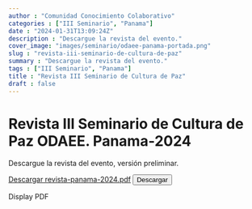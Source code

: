 ```yaml
---
author : "Comunidad Conocimiento Colaborativo"
categories : ["III Seminario", "Panama"]
date : "2024-01-31T13:09:24Z"
description : "Descargue la revista del evento."
cover_image: "images/seminario/odaee-panama-portada.png"
slug : "revista-iii-seminario-de-cultura-de-paz"
summary : "Descargue la revista del evento."
tags : ["III Seminario", "Panama"]
title : "Revista III Seminario de Cultura de Paz"
draft : false
---
```


# Revista III Seminario de Cultura de Paz ODAEE. Panama-2024


Descargue la revista del evento, versión preliminar. 

[Descargar revista-panama-2024.pdf](/pdf/revista-panama-2024.pdf)
<a href="/pdf/revista-panama-2024.pdf" download>
  <button>Descargar</button>
</a>

<object data="/pdf/revista-panama-2024.pdf" type="application/pdf" width="100%" height="800">
  <p>Display PDF</p>
</object>